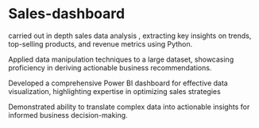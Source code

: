 # Sales-dashboard
carried out in depth sales data analysis , extracting key insights on trends, top-selling products, and revenue metrics using Python.

Applied data manipulation techniques to a large dataset, showcasing proficiency in deriving actionable business recommendations. 

Developed a comprehensive Power BI dashboard for effective data visualization, highlighting 
expertise in optimizing sales strategies

Demonstrated ability to translate complex data into actionable insights for informed business decision-making.
